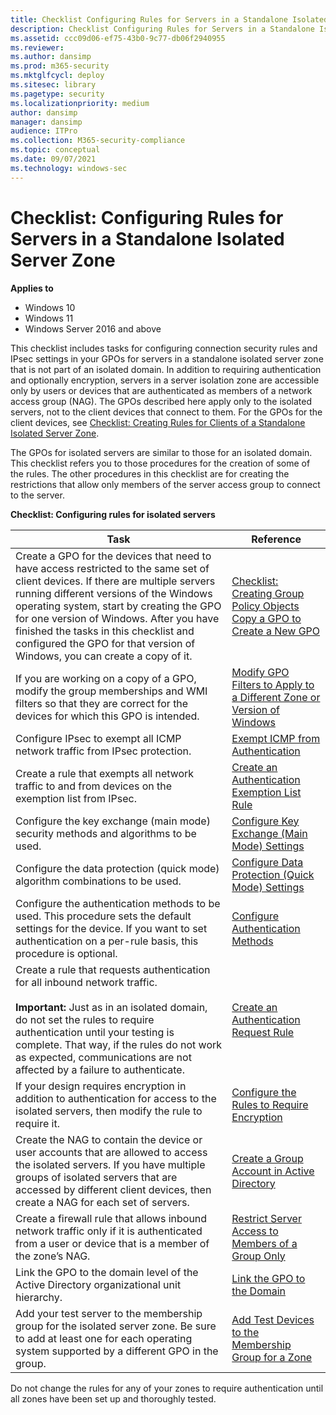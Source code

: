 ```yaml
---
title: Checklist Configuring Rules for Servers in a Standalone Isolated Server Zone (Windows)
description: Checklist Configuring Rules for Servers in a Standalone Isolated Server Zone
ms.assetid: ccc09d06-ef75-43b0-9c77-db06f2940955
ms.reviewer: 
ms.author: dansimp
ms.prod: m365-security
ms.mktglfcycl: deploy
ms.sitesec: library
ms.pagetype: security
ms.localizationpriority: medium
author: dansimp
manager: dansimp
audience: ITPro
ms.collection: M365-security-compliance
ms.topic: conceptual
ms.date: 09/07/2021
ms.technology: windows-sec
---
```


# Checklist: Configuring Rules for Servers in a Standalone Isolated Server Zone

**Applies to**
-   Windows 10
-   Windows 11
-   Windows Server 2016 and above

This checklist includes tasks for configuring connection security rules and IPsec settings in your GPOs for servers in a standalone isolated server zone that is not part of an isolated domain. In addition to requiring authentication and optionally encryption, servers in a server isolation zone are accessible only by users or devices that are authenticated as members of a network access group (NAG). The GPOs described here apply only to the isolated servers, not to the client devices that connect to them. For the GPOs for the client devices, see [Checklist: Creating Rules for Clients of a Standalone Isolated Server Zone](checklist-creating-rules-for-clients-of-a-standalone-isolated-server-zone.md).

The GPOs for isolated servers are similar to those for an isolated domain. This checklist refers you to those procedures for the creation of some of the rules. The other procedures in this checklist are for creating the restrictions that allow only members of the server access group to connect to the server.

**Checklist: Configuring rules for isolated servers**

| Task | Reference |
| - | - |
| Create a GPO for the devices that need to have access restricted to the same set of client devices. If there are multiple servers running different versions of the Windows operating system, start by creating the GPO for one version of Windows. After you have finished the tasks in this checklist and configured the GPO for that version of Windows, you can create a copy of it. | [Checklist: Creating Group Policy Objects](checklist-creating-group-policy-objects.md) <br/>[Copy a GPO to Create a New GPO](copy-a-gpo-to-create-a-new-gpo.md)| 
| If you are working on a copy of a GPO, modify the group memberships and WMI filters so that they are correct for the devices for which this GPO is intended. | [Modify GPO Filters to Apply to a Different Zone or Version of Windows](modify-gpo-filters-to-apply-to-a-different-zone-or-version-of-windows.md) |
| Configure IPsec to exempt all ICMP network traffic from IPsec protection. | [Exempt ICMP from Authentication](exempt-icmp-from-authentication.md)| 
| Create a rule that exempts all network traffic to and from devices on the exemption list from IPsec. | [Create an Authentication Exemption List Rule](create-an-authentication-exemption-list-rule.md) |
| Configure the key exchange (main mode) security methods and algorithms to be used. | [Configure Key Exchange (Main Mode) Settings](configure-key-exchange-main-mode-settings.md)| 
| Configure the data protection (quick mode) algorithm combinations to be used. | [Configure Data Protection (Quick Mode) Settings](configure-data-protection-quick-mode-settings.md)| 
| Configure the authentication methods to be used. This procedure sets the default settings for the device. If you want to set authentication on a per-rule basis, this procedure is optional.| [Configure Authentication Methods](configure-authentication-methods.md) |
| Create a rule that requests authentication for all inbound network traffic. <br/><br/>**Important:**  Just as in an isolated domain, do not set the rules to require authentication until your testing is complete. That way, if the rules do not work as expected, communications are not affected by a failure to authenticate.| [Create an Authentication Request Rule](create-an-authentication-request-rule.md)| 
| If your design requires encryption in addition to authentication for access to the isolated servers, then modify the rule to require it. | [Configure the Rules to Require Encryption](configure-the-rules-to-require-encryption.md)| 
| Create the NAG to contain the device or user accounts that are allowed to access the isolated servers. If you have multiple groups of isolated servers that are accessed by different client devices, then create a NAG for each set of servers.| [Create a Group Account in Active Directory](create-a-group-account-in-active-directory.md) |
| Create a firewall rule that allows inbound network traffic only if it is authenticated from a user or device that is a member of the zone’s NAG.| [Restrict Server Access to Members of a Group Only](restrict-server-access-to-members-of-a-group-only.md)| 
| Link the GPO to the domain level of the Active Directory organizational unit hierarchy. | [Link the GPO to the Domain](link-the-gpo-to-the-domain.md)| 
| Add your test server to the membership group for the isolated server zone. Be sure to add at least one for each operating system supported by a different GPO in the group.| [Add Test Devices to the Membership Group for a Zone](add-test-devices-to-the-membership-group-for-a-zone.md)| 
 
Do not change the rules for any of your zones to require authentication until all zones have been set up and thoroughly tested.
